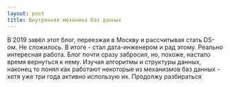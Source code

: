 ```yaml
---
layout: post
title: Внутренняя механика баз данных
---
```


В 2019 завёл этот блог, переезжая в Москву и рассчитывая стать DS-ом. Не сложилось. В итоге - стал дата-инженером и рад этому. Реально интересная работа.
Блог почти сразу забросил, но, похоже, настало время вернуться к нему. 
Изучая алгоритмы и структуры данных, наконец то понял как работают некоторые из механизмов баз данных - хотя уже три года активно использую их. Продолжу разбираться